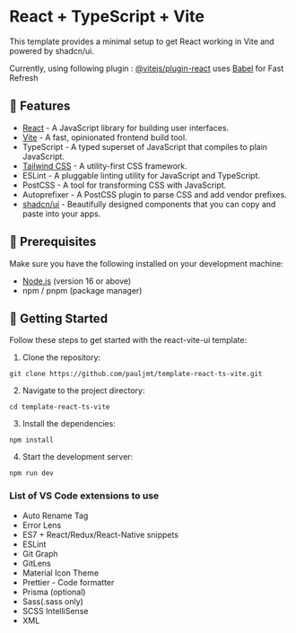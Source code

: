 # React + TypeScript + Vite

This template provides a minimal setup to get React working in Vite and powered by shadcn/ui.

Currently, using following plugin :
[@vitejs/plugin-react](https://github.com/vitejs/vite-plugin-react/blob/main/packages/plugin-react/README.md) uses [Babel](https://babeljs.io/) for Fast Refresh

## :game_die: Features

- [React](https://react.dev/) - A JavaScript library for building user interfaces.
- [Vite](https://vitejs.dev/) - A fast, opinionated frontend build tool.
- TypeScript - A typed superset of JavaScript that compiles to plain JavaScript.
- [Tailwind CSS](https://tailwindcss.com/) - A utility-first CSS framework.
- ESLint - A pluggable linting utility for JavaScript and TypeScript.
- PostCSS - A tool for transforming CSS with JavaScript.
- Autoprefixer - A PostCSS plugin to parse CSS and add vendor prefixes.
- [shadcn/ui](https://ui.shadcn.com/) - Beautifully designed components that you can copy and paste into your apps.

## :scroll: Prerequisites

Make sure you have the following installed on your development machine:

- [Node.js](https://nodejs.org/en/download/) (version 16 or above)
- npm / pnpm (package manager)

## :rocket: Getting Started

Follow these steps to get started with the react-vite-ui template:

1. Clone the repository:

`git clone https://github.com/pauljmt/template-react-ts-vite.git`

2. Navigate to the project directory:

`cd template-react-ts-vite`

3. Install the dependencies:

`npm install`

4. Start the development server:

`npm run dev`

### List of VS Code extensions to use

- Auto Rename Tag
- Error Lens
- ES7 + React/Redux/React-Native snippets
- ESLint
- Git Graph
- GitLens
- Material Icon Theme
- Prettier - Code formatter
- Prisma (optional)
- Sass(.sass only)
- SCSS IntelliSense
- XML
